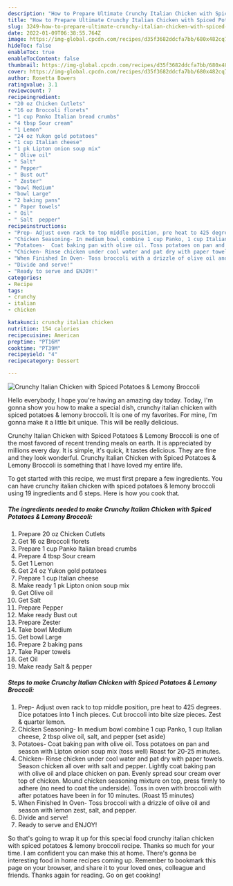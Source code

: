 ```yaml
---
description: "How to Prepare Ultimate Crunchy Italian Chicken with Spiced Potatoes &amp;amp; Lemony Broccoli"
title: "How to Prepare Ultimate Crunchy Italian Chicken with Spiced Potatoes &amp;amp; Lemony Broccoli"
slug: 3249-how-to-prepare-ultimate-crunchy-italian-chicken-with-spiced-potatoes-and-amp-lemony-broccoli
date: 2022-01-09T06:38:55.764Z
image: https://img-global.cpcdn.com/recipes/d35f3682ddcfa7bb/680x482cq70/crunchy-italian-chicken-with-spiced-potatoes-lemony-broccoli-recipe-main-photo.jpg
hideToc: false
enableToc: true
enableTocContent: false
thumbnail: https://img-global.cpcdn.com/recipes/d35f3682ddcfa7bb/680x482cq70/crunchy-italian-chicken-with-spiced-potatoes-lemony-broccoli-recipe-main-photo.jpg
cover: https://img-global.cpcdn.com/recipes/d35f3682ddcfa7bb/680x482cq70/crunchy-italian-chicken-with-spiced-potatoes-lemony-broccoli-recipe-main-photo.jpg
author: Rosetta Bowers
ratingvalue: 3.1
reviewcount: 7
recipeingredient:
- "20 oz Chicken Cutlets"
- "16 oz Broccoli florets"
- "1 cup Panko Italian bread crumbs"
- "4 tbsp Sour cream"
- "1 Lemon"
- "24 oz Yukon gold potatoes"
- "1 cup Italian cheese"
- "1 pk Lipton onion soup mix"
- " Olive oil"
- " Salt"
- " Pepper"
- " Bust out"
- " Zester"
- "bowl Medium"
- "bowl Large"
- "2 baking pans"
- " Paper towels"
- " Oil"
- " Salt  pepper"
recipeinstructions:
- "Prep- Adjust oven rack to top middle position, pre heat to 425 degrees. Dice potatoes into 1 inch pieces. Cut broccoli into bite size pieces. Zest &amp; quarter lemon."
- "Chicken Seasoning- In medium bowl combine 1 cup Panko, 1 cup Italian cheese, 2 tbsp olive oil, salt, and pepper (set aside)"
- "Potatoes-  Coat baking pan with olive oil. Toss potatoes on pan and season with Lipton onion soup mix (toss well) Roast for 20-25 minutes."
- "Chicken- Rinse chicken under cool water and pat dry with paper towels. Season chicken all over with salt and pepper.  Lightly coat baking pan with olive oil and place chicken on pan. Evenly spread sour cream over top of chicken. Mound chicken seasoning mixture on top, press firmly to adhere (no need to coat the underside). Toss in oven with broccoli with after potatoes have been in for 10 minutes. (Roast 15 minutes)"
- "When Finished In Oven- Toss broccoli with a drizzle of olive oil and season with lemon zest, salt, and pepper."
- "Divide and serve!"
- "Ready to serve and ENJOY!"
categories:
- Recipe
tags:
- crunchy
- italian
- chicken

katakunci: crunchy italian chicken 
nutrition: 154 calories
recipecuisine: American
preptime: "PT16M"
cooktime: "PT39M"
recipeyield: "4"
recipecategory: Dessert

---
```



![Crunchy Italian Chicken with Spiced Potatoes &amp; Lemony Broccoli](https://img-global.cpcdn.com/recipes/d35f3682ddcfa7bb/680x482cq70/crunchy-italian-chicken-with-spiced-potatoes-lemony-broccoli-recipe-main-photo.jpg)

Hello everybody, I hope you're having an amazing day today. Today, I'm gonna show you how to make a special dish, crunchy italian chicken with spiced potatoes &amp; lemony broccoli. It is one of my favorites. For mine, I'm gonna make it a little bit unique. This will be really delicious.



Crunchy Italian Chicken with Spiced Potatoes &amp; Lemony Broccoli is one of the most favored of recent trending meals on earth. It is appreciated by millions every day. It is simple, it's quick, it tastes delicious. They are fine and they look wonderful. Crunchy Italian Chicken with Spiced Potatoes &amp; Lemony Broccoli is something that I have loved my entire life.


To get started with this recipe, we must first prepare a few ingredients. You can have crunchy italian chicken with spiced potatoes &amp; lemony broccoli using 19 ingredients and 6 steps. Here is how you cook that.

<!--inarticleads1-->

##### The ingredients needed to make Crunchy Italian Chicken with Spiced Potatoes &amp; Lemony Broccoli:

1. Prepare 20 oz Chicken Cutlets
1. Get 16 oz Broccoli florets
1. Prepare 1 cup Panko Italian bread crumbs
1. Prepare 4 tbsp Sour cream
1. Get 1 Lemon
1. Get 24 oz Yukon gold potatoes
1. Prepare 1 cup Italian cheese
1. Make ready 1 pk Lipton onion soup mix
1. Get  Olive oil
1. Get  Salt
1. Prepare  Pepper
1. Make ready  Bust out
1. Prepare  Zester
1. Take bowl Medium
1. Get bowl Large
1. Prepare 2 baking pans
1. Take  Paper towels
1. Get  Oil
1. Make ready  Salt &amp; pepper




<!--inarticleads2-->

##### Steps to make Crunchy Italian Chicken with Spiced Potatoes &amp; Lemony Broccoli:

1. Prep- Adjust oven rack to top middle position, pre heat to 425 degrees. Dice potatoes into 1 inch pieces. Cut broccoli into bite size pieces. Zest &amp; quarter lemon.
1. Chicken Seasoning- In medium bowl combine 1 cup Panko, 1 cup Italian cheese, 2 tbsp olive oil, salt, and pepper (set aside)
1. Potatoes-  Coat baking pan with olive oil. Toss potatoes on pan and season with Lipton onion soup mix (toss well) Roast for 20-25 minutes.
1. Chicken- Rinse chicken under cool water and pat dry with paper towels. Season chicken all over with salt and pepper.  Lightly coat baking pan with olive oil and place chicken on pan. Evenly spread sour cream over top of chicken. Mound chicken seasoning mixture on top, press firmly to adhere (no need to coat the underside). Toss in oven with broccoli with after potatoes have been in for 10 minutes. (Roast 15 minutes)
1. When Finished In Oven- Toss broccoli with a drizzle of olive oil and season with lemon zest, salt, and pepper.
1. Divide and serve!
1. Ready to serve and ENJOY!



So that's going to wrap it up for this special food crunchy italian chicken with spiced potatoes &amp; lemony broccoli recipe. Thanks so much for your time. I am confident you can make this at home. There's gonna be interesting food in home recipes coming up. Remember to bookmark this page on your browser, and share it to your loved ones, colleague and friends. Thanks again for reading. Go on get cooking!
